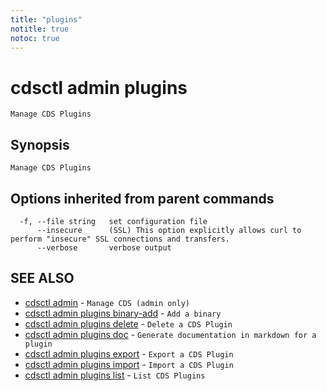 ```yaml
---
title: "plugins"
notitle: true
notoc: true
---
```

# cdsctl admin plugins

`Manage CDS Plugins`

## Synopsis

`Manage CDS Plugins`

## Options inherited from parent commands

```
  -f, --file string   set configuration file
      --insecure      (SSL) This option explicitly allows curl to perform "insecure" SSL connections and transfers.
      --verbose       verbose output
```

## SEE ALSO

* [cdsctl admin](/docs/components/cdsctl/admin/)	 - `Manage CDS (admin only)`
* [cdsctl admin plugins binary-add](/docs/components/cdsctl/admin/plugins/binary-add/)	 - `Add a binary`
* [cdsctl admin plugins delete](/docs/components/cdsctl/admin/plugins/delete/)	 - `Delete a CDS Plugin`
* [cdsctl admin plugins doc](/docs/components/cdsctl/admin/plugins/doc/)	 - `Generate documentation in markdown for a plugin`
* [cdsctl admin plugins export](/docs/components/cdsctl/admin/plugins/export/)	 - `Export a CDS Plugin`
* [cdsctl admin plugins import](/docs/components/cdsctl/admin/plugins/import/)	 - `Import a CDS Plugin`
* [cdsctl admin plugins list](/docs/components/cdsctl/admin/plugins/list/)	 - `List CDS Plugins`

